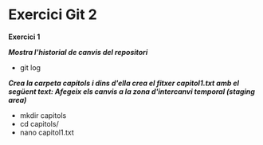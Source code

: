 # Exercici Git 2

**Exercici 1**

***Mostra l'historial de canvis del repositori***

- git log

***Crea la carpeta capítols i dins d'ella crea el fitxer capitol1.txt amb el següent text:
Afegeix els canvis a la zona d'intercanvi temporal (staging area)***

- mkdir capitols
- cd capitols/
- nano capitol1.txt

